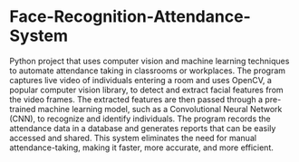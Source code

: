 # Face-Recognition-Attendance-System
Python project that uses computer vision and machine learning techniques to automate attendance taking in classrooms or workplaces. The program captures live video of individuals entering a room and uses OpenCV, a popular computer vision library, to detect and extract facial features from the video frames. The extracted features are then passed through a pre-trained machine learning model, such as a Convolutional Neural Network (CNN), to recognize and identify individuals. The program records the attendance data in a database and generates reports that can be easily accessed and shared. This system eliminates the need for manual attendance-taking, making it faster, more accurate, and more efficient.
